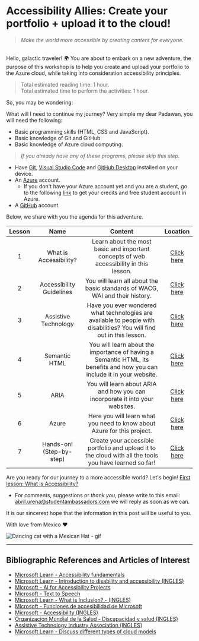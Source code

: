 # Accessibility Allies: Create your portfolio + upload it to the cloud!
> _Make the world more accessible by creating content for everyone._

<br/>
Hello, galactic traveler! 🌍 You are about to embark on a new adventure, the purpose of this workshop is to help you create and upload your portfolio to the Azure cloud, while taking into consideration accessibility principles.

<br/>

> Total estimated reading time: 1 hour.<br/>Total estimated time to perform the activities: 1 hour.

So, you may be wondering:  

What will I need to continue my journey? Very simple my dear Padawan, you will need the following:
- Basic programming skills (HTML, CSS and JavaScript).
- Basic knowledge of Git and GitHub
- Basic knowledge of Azure cloud computing.
> *If you already have any of these programs, please skip this step.*
- Have [Git](https://git-scm.com/), [Visual Studio Code](https://code.visualstudio.com/) and [GitHub Desktop](https://desktop.github.com) installed on your device.
- An [Azure](https://azure.microsoft.com/en-us/free/) account.
    - If you don't have your Azure account yet and you are a student, go to the following [link](https://azure.microsoft.com/es-mx/free/students/) to get your credits and free student account in Azure. 
- A [GitHub](https://github.com) account.

Below, we share with you the agenda for this adventure.

| Lesson        | Name         | Content | Location  |
| :-------------: |:-------------:| :-----:| :-----: |
| 1     |What is Accessibility? |  Learn about the most basic and important concepts of web accessibility in this lesson. | [Click here](./a11y/A11y.md) |
| 2      | Accessibility Guidelines  |  You will learn all about the basic standards of WACG, WAI and their history. | [Click here](./a11y/Pautas.md)  |
| 3 |  Assistive Technology  | Have you ever wondered what technologies are available to people with disabilities? You will find out in this lesson. | [Click here](./a11y/AssistiveTech.md)  |
| 4 | Semantic HTML | You will learn about the importance of having a Semantic HTML, its benefits and how you can include it in your website. | [Click here](./a11y/SemanticHTML.md)  |
| 5 | ARIA | You will learn about ARIA and how you can incorporate it into your websites. | [Click here](./a11y/Aria.md)  |
| 6 | Azure | Here you will learn what you need to know about Azure for this project. | [Click here](./a11y/Azure.md)  |
| 7 | Hands-on! (Step-by-step) | Create your accessible portfolio and upload it to the cloud with all the tools you have learned so far! | [Click here](./a11y/HandsOn.md)  |

Are you ready for our journey to a more accessible world? Let's begin! [First lesson: What is Accessibility?](./a11y/A11y.md) 

- For comments, suggestions or _thank you_, please write to this email: abril.urena@studentambassadors.com we will reply as soon as we can.

It is our sincerest hope that the information in this post will be useful to you. 

With love from Mexico ♥️

![Dancing cat with a Mexican Hat - gif](https://media.giphy.com/media/TN0kjxBsz3iXm/giphy.gif)

---
## Bibliographic References and Articles of Interest
- [Microsoft Learn - Accessibility fundamentals](https://docs.microsoft.com/en-us/learn/paths/accessibility-fundamentals/)
- [Microsoft Learn - Introduction to disability and accessibility (INGLES)](https://docs.microsoft.com/en-us/learn/modules/intro-accessibility-disability/00-what-is-accessibility)
- [Microsoft - AI for Accessibility Projects](https://www.microsoft.com/en-us/ai/ai-for-accessibility-projects)
- [Microsoft - Text to Speech](https://azure.microsoft.com/es-mx/services/cognitive-services/text-to-speech/#overview)
- [Microsoft Learn - What is Inclusion? - (INGLES)](https://docs.microsoft.com/en-us/learn/modules/intro-accessibility-disability/02-what-is-inclusion)
- [Microsoft - Funciones de accesibilidad de Microsoft](https://www.microsoft.com/es-mx/accessibility/features?rtc=1&activetab=pivot_1:primaryr2)
- [Microsoft - Accessibility (INGLES)](https://www.microsoft.com/en-us/accessibility)
- [Organización Mundial de la Salud - Discapacidad y salud (INGLES)](https://www.who.int/news-room/fact-sheets/detail/disability-and-health)
- [Assistive Technology Industry Association (INGLES)](https://www.atia.org/at-resources/what-is-at/#what-is-assistive-technology)
- [Microsoft Learn - Discuss different types of cloud models](https://docs.microsoft.com/en-us/learn/modules/fundamental-azure-concepts/types-of-cloud-computing)